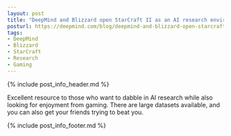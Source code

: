 ```yaml
---
layout: post
title: "DeepMind and Blizzard open StarCraft II as an AI research environment"
posturl: https://deepmind.com/blog/deepmind-and-blizzard-open-starcraft-ii-ai-research-environment/
tags:
- DeepMind
- Blizzard
- StarCraft
- Research
- Gaming
---
```


{% include post_info_header.md %}

Excellent resource to those who want to dabble in AI research while also looking for enjoyment from gaming. There are large datasets available, and you can also get your friends trying to beat you.

<!--more-->
{% include post_info_footer.md %}
